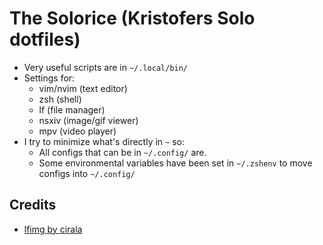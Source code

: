 # The Solorice (Kristofers Solo dotfiles)

- Very useful scripts are in `~/.local/bin/`
- Settings for:
  - vim/nvim (text editor)
  - zsh (shell)
  - lf (file manager)
  - nsxiv (image/gif viewer)
  - mpv (video player)
- I try to minimize what's directly in `~` so:
  - All configs that can be in `~/.config/` are.
  - Some environmental variables have been set in `~/.zshenv` to move configs into `~/.config/`

## Credits

- [lfimg by cirala](https://github.com/cirala/lfimg)

